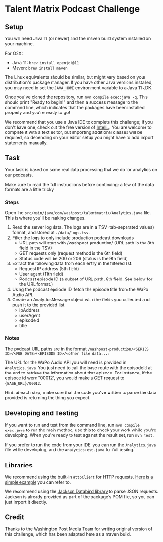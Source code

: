 # Talent Matrix Podcast Challenge
## Setup
You will need Java 11 (or newer) and the maven build system installed on your machine.

For OSX:
* Java 11: `brew install openjdk@11`
* Maven: `brew install maven`

The Linux equivalents should be similar, but might vary based on your distribution's package manager. If you have other
Java versions installed, you may need to set the `JAVA_HOME` environment variable to a Java 11 JDK.

Once you've cloned the repository, run `mvn compile exec:java -q`. This should print "Ready to begin!" and then a success
message to the command line, which indicates that the packages have been installed properly and you're ready to go!

We recommend that you use a Java IDE to complete this challenge; if you don't have one, check out the free version of
[IntelliJ](https://www.jetbrains.com/idea/download/). You are welcome to complete it with a text editor, but importing
additional classes will be required, so depending on your editor setup you might have to add import statements manually.

## Task
Your task is based on some real data processing that we do for analytics on our podcasts.

Make sure to read the full instructions before continuing: a few of the data formats are a little tricky.

### Steps
Open the `src/main/java/com/washpost/talentmatrix/Analytics.java` file. This is where you'll be making changes.

1. Read the server log data. The logs are in a TSV (tab-separated values) format, and stored at `./data/logs.tsv`.
2. Filter the logs to only include production podcast downloads
   - URL path will start with /washpost-production/ (URL path is the 8th field in the TSV)
   - GET requests only (request method is the 6th field)
   - Status code will be 200 or 206 (status is the 9th field)
3. Extract the following data from each entry in the filtered list:
   - Request IP address (5th field)
   - User agent (11th field)
   - Podcast episode ID (a subset of URL path, 8th field. See below for the URL format.)
4. Using the podcast epsiode ID, fetch the episode title from the WaPo Audio API.
5. Create an AnalyticsMessage object with the fields you collected and push it to the provided list
   - ipAddress
   - userAgent
   - episodeId
   - title

### Notes
The podcast URL paths are in the format `/washpost-production/<SERIES ID>/<PUB DATE>/<EPISODE ID>/<other file data...>`

The URL for the WaPo Audio API you will need is provided in `Analytics.java`. You just need to call the base route with
the episodeId at the end to retrieve the information about that episode. For instance, if the episode id were "00012",
you would make a GET request to `{BASE_URL}/00012`.

Hint: at each step, make sure that the code you've written to parse the data provided is returning the thing you expect.

## Developing and Testing
If you want to run and test from the command line, run `mvn compile exec:java` to run the main method; use this to
check your work while you're developing. When you're ready to test against the result set, run `mvn test`.

If you prefer to run the code from your IDE, you can run the `Analytics.java` file while developing, and the
`AnalyticsTest.java` for full testing.

## Libraries
We recommend using the built-in `HttpClient` for HTTP requests. [Here is a simple
example](https://openjdk.java.net/groups/net/httpclient/recipes.html) you can refer to.

We recommend using the [Jackson Databind library](https://www.baeldung.com/jackson-object-mapper-tutorial) to parse JSON
requests. Jackson is already provided as part of the package's POM file, so you can just import it directly.

## Credit
Thanks to the Washington Post Media Team for writing original version of this challenge, which has been adapted here as
a maven build.


